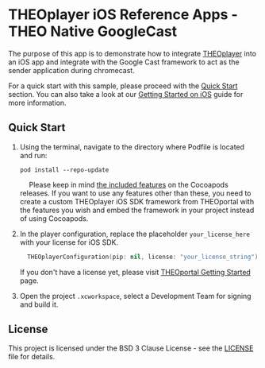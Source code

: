 # THEOplayer iOS Reference Apps - THEO Native GoogleCast

The purpose of this app is to demonstrate how to integrate [THEOplayer] into an iOS app and integrate with the Google Cast framework to act as the sender application during chromecast.

For a quick start with this sample, please proceed with the [Quick Start](#Quick-Start) section. You can also take a look at our [Getting Started on iOS](https://docs.theoplayer.com/getting-started/01-sdks/03-ios-unified/00-getting-started.md) guide for more information.

## Quick Start

1. Using the terminal, navigate to the directory where Podfile is located and run:

       pod install --repo-update
       
      &emsp;
   Please keep in mind [the included features](https://github.com/THEOplayer/theoplayer-sdk-ios#included-features) on the Cocoapods releases. If you want to use any features other than these, you need to create a custom THEOplayer iOS SDK framework from THEOportal with the features you wish and embed the framework in your project instead of using Cocoapods.
      &emsp;
2. In the player configuration, replace the placeholder `your_license_here` with your license for iOS SDK.
      ```swift
        THEOplayerConfiguration(pip: nil, license: "your_license_string")
      ```

      If you don't have a license yet, please visit [THEOportal Getting Started](https://portal.theoplayer.com/getting-started) page.
      &emsp;
3. Open the project `.xcworkspace`, select a Development Team for signing and build it.

## License

This project is licensed under the BSD 3 Clause License - see the [LICENSE] file for details.

[//]: # (Links and Guides reference)
[THEOplayer]: https://www.theoplayer.com
[Get Started with THEOplayer]: https://www.theoplayer.com/pricing/theoplayer

[//]: # (Project files reference)
[LICENSE]: LICENSE
